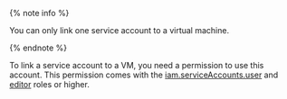 {% note info %}

You can only link one service account to a virtual machine.

{% endnote %}

To link a service account to a VM, you need a permission to use this account. This permission comes with the [iam.serviceAccounts.user](../iam/security/index.md#iam-serviceAccounts-user) and [editor](../iam/roles-reference.md#editor) roles or higher.
